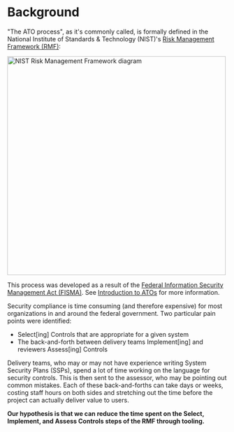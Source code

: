 # Background

"The ATO process", as it's commonly called, is formally defined in the National Institute of Standards & Technology (NIST)'s [Risk Management Framework (RMF)](<https://csrc.nist.gov/projects/risk-management/risk-management-framework-(RMF)-Overview>):

<img alt="NIST Risk Management Framework diagram" width="500" src="https://csrc.nist.gov/CSRC/media/Projects/Risk-Management/images-media/OrgRMF_v3.png"/>

This process was developed as a result of the [Federal Information Security Management Act (FISMA)](https://www.nist.gov/programs-projects/federal-information-security-management-act-fisma-implementation-project). See [Introduction to ATOs](https://atos.open-control.org/) for more information.

Security compliance is time consuming (and therefore expensive) for most organizations in and around the federal government. Two particular pain points were identified:

- Select[ing] Controls that are appropriate for a given system
- The back-and-forth between delivery teams Implement[ing] and reviewers Assess[ing] Controls

Delivery teams, who may or may not have experience writing System Security Plans (SSPs), spend a lot of time working on the language for security controls. This is then sent to the assessor, who may be pointing out common mistakes. Each of these back-and-forths can take days or weeks, costing staff hours on both sides and stretching out the time before the project can actually deliver value to users.

**Our hypothesis is that we can reduce the time spent on the Select, Implement, and Assess Controls steps of the RMF through tooling.**
